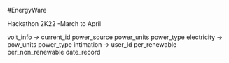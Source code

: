#EnergyWare

Hackathon 2K22 -March to April

volt_info -> current_id 
power_source
power_units
power_type electricity -> pow_units
power_type intimation -> user_id
per_renewable
per_non_renewable
date_record
